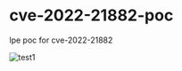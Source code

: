 # cve-2022-21882-poc
lpe poc for cve-2022-21882 

![test1](https://github.com/sailay1996/cve-2022-21882-poc/blob/main/2022-02-07_101649.jpg)
